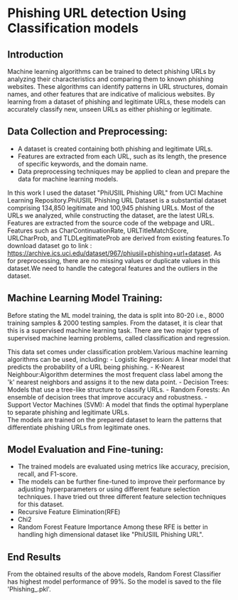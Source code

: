 # Phishing URL detection Using Classification models
## **Introduction**
Machine learning algorithms can be trained to detect phishing URLs by analyzing their characteristics and comparing them to known phishing websites. These algorithms can identify patterns in URL structures, domain names, and other features that are indicative of malicious websites. By learning from a dataset of phishing and legitimate URLs, these models can accurately classify new, unseen URLs as either phishing or legitimate.  

## **Data Collection and Preprocessing:**
  - A dataset is created containing both phishing and legitimate URLs. 
  - Features are extracted from each URL, such as its length, the presence of specific keywords, and the domain name. 
  - Data preprocessing techniques may be applied to clean and prepare the data for machine learning models.
  
In this work I used the dataset "PhiUSIIL Phishing URL" from UCI Machine Learning Repository.PhiUSIIL Phishing URL Dataset is a substantial dataset comprising 134,850 legitimate and 100,945 phishing URLs. Most of the URLs we analyzed, while constructing the dataset, are the latest URLs. Features are extracted from the source code of the webpage and URL. Features such as CharContinuationRate, URLTitleMatchScore, URLCharProb, and TLDLegitimateProb are derived from existing features.To download dataset go to link : https://archive.ics.uci.edu/dataset/967/phiusiil+phishing+url+dataset.
As for preprocessing, there are no missing values or duplicate values in this dataset.We need to handle the categoral features and the outliers in the dataset.

## **Machine Learning Model Training:**
Before stating the ML model training, the data is split into 80-20 i.e., 8000 training samples & 2000 testing samples. From the dataset, it is clear that this is a supervised machine learning task. There are two major types of supervised machine learning problems, called classification and regression.

This data set comes under classification problem.Various machine learning algorithms can be used, including:
    - Logistic Regression: A linear model that predicts the probability of a URL being phishing.
    - K-Nearest Neighbour:Algorithm determines the most frequent class label among the 'k' nearest neighbors and assigns it to the new data point. 
    - Decision Trees: Models that use a tree-like structure to classify URLs. 
    - Random Forests: An ensemble of decision trees that improve accuracy and robustness. 
    - Support Vector Machines (SVM): A model that finds the optimal hyperplane to separate phishing and legitimate URLs.  
The models are trained on the prepared dataset to learn the patterns that differentiate phishing URLs from legitimate ones.
 
## **Model Evaluation and Fine-tuning:**
  - The trained models are evaluated using metrics like accuracy, precision, recall, and F1-score.
  - The models can be further fine-tuned to improve their performance by adjusting hyperparameters or using different feature selection techniques.
I have tried out three different feature selection techniques for this dataset.
  - Recursive Feature Elimination(RFE)
  - Chi2
  - Random Forest Feature Importance
Among these RFE is better in handling high dimensional dataset like "PhiUSIIL Phishing URL".

## **End Results**
From the obtained results of the above models, Random Forest Classifier has highest model performance of 99%. So the model is saved to the file 'Phishing_.pkl'.
